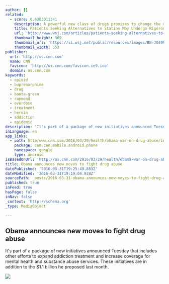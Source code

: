 ```yaml
---
author: []
related:
  - score: 0.6383011341
    description: A powerful new class of drugs promises to change the management of heart disease for high-risk patients who struggle to get their cholesterol levels under control-a group that numbers in the millions. But only some of them are likely to get the new medicines. The new drugs are expensive.
    title: Patients Seeking Alternatives to Statins May Undergo Rigorous Vetting
    url: 'http://www.wsj.com/articles/patients-seeking-alternatives-to-statins-may-undergo-rigorous-vetting-1438029636'
    thumbnail_height: 369
    thumbnail_url: 'https://si.wsj.net/public/resources/images/BN-JO499_0727HE_G_20150727110822.jpg'
    thumbnail_width: 553
publisher:
  url: 'http://us.cnn.com'
  name: CNN
  favicon: 'http://us.cnn.com/favicon.ie9.ico'
  domain: us.cnn.com
keywords:
  - opioid
  - buprenorphine
  - drug
  - banta-green
  - raymond
  - overdose
  - treatment
  - heroin
  - addiction
  - epidemic
description: "It's part of a package of new initiatives announced Tuesday that includes other efforts to expand addiction treatment and increase coverage for mental health and substance abuse services. These initiatives are in addition to the $1.1 billion he proposed last month."
inLanguage: en
app_links:
  - path: http/www.cnn.com/2016/03/29/health/obama-war-on-drug-abuse/index.html
    package: com.cnn.mobile.android.phone
    namespace: google
    type: android
isBasedOnUrl: 'http://us.cnn.com/2016/03/29/health/obama-war-on-drug-abuse/index.html'
title: Obama announces new moves to fight drug abuse
datePublished: '2016-03-31T19:25:49.883Z'
dateModified: '2016-03-31T19:19:04.938Z'
sourcePath: _posts/2016-03-31-obama-announces-new-moves-to-fight-drug-abuse.md
published: true
inFeed: true
hasPage: false
inNav: false
_context: 'http://schema.org'
_type: MediaObject

---
```

<article style=""><h1>Obama announces new moves to fight drug abuse</h1><p>It's part of a package of new initiatives announced Tuesday that includes other efforts to expand addiction treatment and increase coverage for mental health and substance abuse services. These initiatives are in addition to the $1.1 billion he proposed last month.</p><img src="http://i2.cdn.turner.com/cnnnext/dam/assets/151222200514-us-drug-epidemic-file-large-169.jpg" /></article>